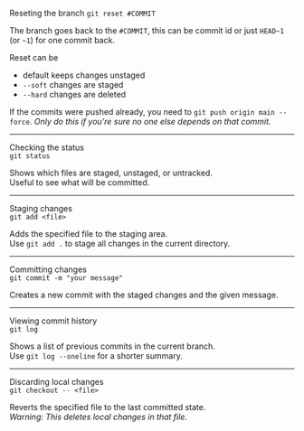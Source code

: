 Reseting the branch 
`git reset #COMMIT`

The branch goes back to the `#COMMIT`, this can be commit id or just `HEAD~1` (or `~1`) for one commit back.

Reset can be 
- default keeps changes unstaged
- `--soft` changes are staged
- `--hard` changes are deleted

If the commits were pushed already, you need to 
`git push origin main --force`.
*Only do this if you’re sure no one else depends on that commit.*

---

Checking the status  
`git status`

Shows which files are staged, unstaged, or untracked.  
Useful to see what will be committed.

---

Staging changes  
`git add <file>`

Adds the specified file to the staging area.  
Use `git add .` to stage all changes in the current directory.

---

Committing changes  
`git commit -m "your message"`

Creates a new commit with the staged changes and the given message.

---

Viewing commit history  
`git log`

Shows a list of previous commits in the current branch.  
Use `git log --oneline` for a shorter summary.

---

Discarding local changes  
`git checkout -- <file>`

Reverts the specified file to the last committed state.  
*Warning: This deletes local changes in that file.*